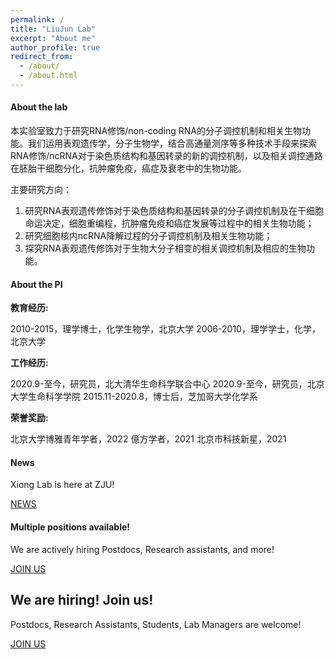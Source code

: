```yaml
---
permalink: /
title: "LiuJun Lab"
excerpt: "About me"
author_profile: true
redirect_from: 
  - /about/
  - /about.html
---
```

#### About the lab

本实验室致力于研究RNA修饰/non-coding RNA的分子调控机制和相关生物功能。我们运用表观遗传学，分子生物学，结合高通量测序等多种技术手段来探索RNA修饰/ncRNA对于染色质结构和基因转录的新的调控机制，以及相关调控通路在胚胎干细胞分化，抗肿瘤免疫，癌症及衰老中的生物功能。 &#x20;

主要研究方向： &#x20;

1.  研究RNA表观遗传修饰对于染色质结构和基因转录的分子调控机制及在干细胞命运决定，细胞重编程，抗肿瘤免疫和癌症发展等过程中的相关生物功能； &#x20;
2.  研究细胞核内ncRNA降解过程的分子调控机制及相关生物功能； &#x20;
3.  探究RNA表观遗传修饰对于生物大分子相变的相关调控机制及相应的生物功能。

#### About the PI

**教育经历:**

2010-2015，理学博士，化学生物学，北京大学 &#x20;
2006-2010，理学学士，化学，北京大学 &#x20;

**工作经历:**

2020.9-至今，研究员，北大清华生命科学联合中心 &#x20;
2020.9-至今，研究员，北京大学生命科学学院 &#x20;
2015.11-2020.8，博士后，芝加哥大学化学系 &#x20;

**荣誉奖励:**

北京大学博雅青年学者，2022 &#x20;
億方学者，2021 &#x20;
北京市科技新星，2021

#### News

Xiong Lab is here at ZJU!

[NEWS](../NEWS/NEWS.md "NEWS")

#### Multiple positions available!

We are actively hiring Postdocs, Research assistants, and more!

[JOIN US](<../JOIN US/JOIN US.md> "JOIN US")

## We are hiring! Join us!

Postdocs, Research Assistants, Students, Lab Managers are welcome!

[JOIN US](<../JOIN US/JOIN US.md> "JOIN US")
